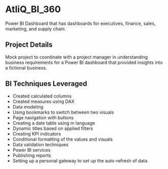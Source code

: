 # AtliQ_BI_360
Power BI Dashboard that has dashboards for executives, finance, sales, marketing, and supply chain.

##  Project Details
Mock project to coordinate with a project manager in understanding business requirements for a Power BI dashboard that provided insights into a fictional business.

## BI Techniques Leveraged
- Created calculated columns
- Created measures using DAX
- Data modeling
- Using bookmarks to switch between two visuals
- Page navigation with buttons
- Creating a date table using m language
- Dynamic titles based on applied filters
- Creating KPI indicators
- Conditional formatting of the values and visuals
- Data validation techniques
- Power BI services
- Publishing reports
- Setting up a personal gateway to set up the auto-refresh of data
